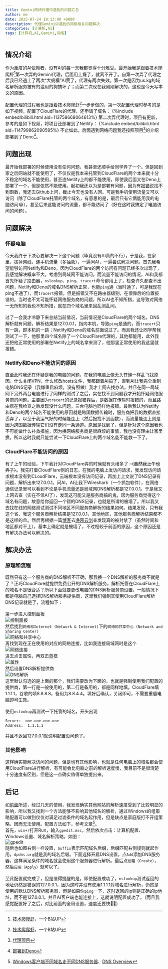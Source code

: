 ```yaml
---
title: Gemini网络代理中遇到的问题汇总
author: me
date: 2025-07-24 19:13:00 +0800
description: 代理Gemini中遇到的网络相关问题解决
categories: [计算机,AI]
tags: [计算机,AI,Gemini,网络]
---
```

## 情况介绍
作为重度的AI依赖者，没有AI的每一天我都觉得十分难受。最开始我是跟着技术爬爬虾[^shrimp]第一次弄的Gemini代理，后面用上瘾了，就离不开了。自第一次弄了代理之后我已经遇上了两次“大规模”AI荒了，代理有两次失效。第一次是因为us.kg的域名解析服务被有的滥用的狗搞坏了；而第二次现在我刚刚解决的，这也是今天写本文的原因。<br><br>
配置代理的过程我也是跟着技术爬爬虾[^shrimp]一步步做的，第一次配置代理时参考的是如下视频，配置了CloudFlare的代理，还申请了域名：
{%include embed/bilibili.html aid=113758668064613%}
第二次弄代理时，项目有更新，参考的是如下视频，将项目还部署到了Netlify：
{%include embed/bilibili.html aid=114799862090595%}
不止如此，后面遇到网络问题我还按照项目[^proxyrepository]的介绍部署到了Deno[^denodeploy]。
## 问题出现
最开始我部署的时候使用没有任何问题，我甚至还顺手给同学弄了一个。但是回到家之后网站就不能使用了，不仅仅是我本来托管到CloudFlare的两个本来就十分不稳定的域名不能使用，甚至连Netlify上的都不能使用。即使我后面又在Deno上部署了一个，但是依然不能使用。起初我还以为是部署有问题，因为有[报错](https://github.com/PublicAffairs/openai-gemini/discussions/68)说找不到函数，我还去Github上问，截止今天也没有人回。可是我手机使用流量又可以访问（除了CloudFlare托管的两个域名，有意思的是，最后只有它俩能用我的电脑访问😂），甚至后来这能访问的流量，都不能访问了（好在这时我搞定了电脑访问的问题）。
## 问题解决
### 怀疑电脑
今天我终于下决心要解决一下这个问题（毕竟没有AI真的不行），于是我，在家里，拔掉网线，连手机流量（多抽象），一遍问AI，一遍尝试解决问题。首先我希望能够访问Netlify和Deno，因为CloudFlare的两个访问有问题已经多次出现了，我感觉解决概率不大。考虑到局域网不能访问，而流量不能访问的情况，AI和我都首先怀疑了路由器，`nslookup`、`ping`、`tracert`命令都用上了，检查许久都查不出问题，Netlify和Deno的域名DNS解析正常，也能`ping`通（当时通了，可是我现在ping不通了），而`tracert`报错，但是报错又不在路由器级别，在很靠后的位置报错的。当时也不太可能怀疑网络服务商的问题，所以AI也不知所措，这导致对网络一无所知的我也不知所措，就在四个域名里来回乱测乱问。<br><br>
过了一会我才冷静下来总结当前情况，当前情况是CloudFlare的两个域名，DNS解析就有问题，解析结果是127.0.0.1，指向本机，导致`ping`是通的，而`tracert`只有一跳，即本机的一跳；Netlify和Deno的域名前面说过了。而且我还让同学帮我测试了一下，他那里四个域名除了一个CloudFlare代理的，其他都能用，此外我还把他正常使用的部署在Netlify上的域名拿来测了，他那里正常使用的我这里就报错。
### Netlify和Deno不能访问的原因
直至此时我还在怀疑是我的电脑的问题，在我的电脑上像无头苍蝇一样乱飞找原因。什么关闭VPN，什么修改hosts文件，我都跟着AI搞了，直到AI让我完全重制电脑DNS记录（我嫌重启麻烦，没有照做）我才上网去找办法，并且在同一局域网下另外两台电脑进行了同样的测试了之后，实在找不到问题我才开始怀疑网络服务商的问题。主要因为`tracert`的记录报错靠后，是数据在传输时报错的，而且路由器在我检查之后发现没什么问题，三台电脑也同样地报错。最后我认为Netlify和Deno的两个域名不能使用的原因就是跨国数据传输时，服务商把我的数据直接丢弃了，以至于我运气好的时候能连上（然后报找不到函数），而流量能连上则是因为跨国数据传输它们没有走同一条通道。原因是找到了，但是针对这个原因我也不可能做什么补救措施，因为换网络服务商是很麻烦的事情，我也没有理由让家里换，所以这时我就只能尝试一下CloudFlare上的两个域名能不能救一下了。
### CloudFlare不能访问的原因
有了上午的经验，下午我针对CloudFlare弄的时候就有头绪多了 ~~（虽然我上午也弄了）~~。我先盯着CloudFlare侧的日志，在我的电脑上发访问请求，我发现访问请求根本没有到CLoudFlare，云端根本没有访问记录，再加上上文说了DNS记录有问题，解析出来127.0.0.1。问AI，AI让我下Wireshark（一个抓包软件），在网络通信记录里可以看到不论是手机流量还是局域网DNS解析都是127.0.0.1。于是我又上网去查（实在不信AI了），发现这可能又是服务商搞的鬼，因为服务商觉得这个域名有问题，故意给你返回一个错的DNS记录，也就是所谓的被墙了。所以我又去找在线的网络测试测试不同地区不同服务商解析的结果如何。结果发现，只有我这个省、我这个服务商解析结果是127.0.0.1，其他地区，其他服务商解析结果都不是这样的😡。然后再根据一篇[博客](https://faq.sudu.cn/archives/2745)去[净网云剑](https://www.110.cqqgsafe.com/)查发现真的被封禁了（虽然时间和地区都对不上），基本上确定就是被墙了，不过相较于前面的原因，这个原因还是有解决办法可以解决的。
## 解决办法
### 原理和流程
既然只有这一个服务商的DNS解析不正确，那我换一个DNS解析的服务商不就是了？正巧CloudFlare就提供免费公开的DNS解析服务，解析托管在CloudFlare上的域名不是很合适？所以下面就要更改电脑的DNS解析服务商设置，一般情况下都是电脑自己选择DNS解析服务提供商，这里我们强制其使用CloudFlare解析DNS记录就是了，流程如下：<br><br>
第一步进入控制面板<br>
![控制面板](/commons/posts/Gemini%E4%BB%A3%E7%90%86/%E6%8E%A7%E5%88%B6%E9%9D%A2%E6%9D%BF.png)<br>
然后找到`网络和Internet (Network & Internet)`下的`网络和共享中心 (Network and Sharing Center)`<br>
![网络和共享中心](/commons/posts/Gemini%E4%BB%A3%E7%90%86/%E7%BD%91%E7%BB%9C%E5%92%8C%E5%85%B1%E4%BA%AB%E4%B8%AD%E5%BF%83.png)<br>
再找到现在正在使用的对应的网络连接，比如我连接局域网时是这个<br>
![网络连接](/commons/posts/Gemini%E4%BB%A3%E7%90%86/%E7%BD%91%E7%BB%9C%E8%BF%9E%E6%8E%A5.png)<br>
进去点击属性，再双击蓝框<br>
![属性](/commons/posts/Gemini%E4%BB%A3%E7%90%86/%E5%B1%9E%E6%80%A7.png)<br>
然后设置DNS解析提供商<br>
![DNS解析](/commons/posts/Gemini%E4%BB%A3%E7%90%86/DNS%E8%A7%A3%E6%9E%90.png)<br>
这里默认勾选的是上面的那个，我们需要改为下面的，也就是强制使用我们配置的提供商，第一行是一般使用的，第二行是备用的，都是同样地填。CloudFlare填1.1.1.1，谷歌的填8.8.8.8，备用为8.8.4.4。填好后确认，关闭即可，不需要重启电脑即可生效。<br><br>
使用`nslookup`再测试一下托管的域名，开头出现
```bash
Server:  one.one.one.one
Address:  1.1.1.1
```
并且不返回127.0.0.1就说明配置没问题了。
### 其他影响
这样确实能解决访问的问题，但是也有其他影响，也就是任何电脑上的域名都会使用CloudFlare进行解析，有可能会比电脑之前的解析速度慢，我目前不是很清楚十分速度有区别，但是这一点确实值得单独提出来。
## 后记
如[前面](#其他影响)所述，经过几天的使用，我发现确实其他网站的解析速度受到了比较明显的影响，所以我又找到一个方法能够不影响其他域名的解析，通过Windows的组策略配置可以做到仅仅对满足过滤条件的域名起作用，但是缺点是家庭版打不开组策略，因而无法使用。配置方法如下，参考文章[^zucelve]。<br>
首先，`win+r`打开Run，输入`gpedit.msc`，然后依次点击：计算机配置、 Windows设置、域名解析策略，如图：<br>
![gpedit](/commons/posts/Gemini%E4%BB%A3%E7%90%86/gpedit.png)<br>
随后也如图右侧一样设置，`Suffix`表示匹配域名后缀，后缀匹配右侧规则就起作用，`dpdns.org`就是我的域名后缀。下面选择开启DNS设置，点`Add`添加DNS服务器，这样满足条件的域名就会使用这个服务器进行解析。最后点`创建（Create）`，然后`应用（Apply）`就可以了。<br><br>
至此配置就完成了，但是值得提醒的是，即使配置成功了，`nslookup`测试返回的地址仍然是错误的127.0.0.1，因为这时并没有使用1.1.1.1对域名进行解析，仍然是使用的默认DNS解析服务器，但是如果你`ping`一下，这时返回的ip则是正确的ip地址，而不是127.0.0.1，并且AI客户端也能连接上，这就说明配置成功了。（而且我感觉配置好了之后，对比前面的全局设置，速度还要快🎉👏）

[^shrimp]: [技术爬爬虾](https://space.bilibili.com/316183842?spm_id_from=333.1387.follow.user_card.click)，一个B站UP
[^proxyrepository]: [代理项目](https://github.com/PublicAffairs/openai-gemini)
[^denodeploy]: [部署到Deno](https://github.com/PublicAffairs/openai-gemini/discussions/19)
[^zucelve]: [Windows客户端不同域名走不同DNS服务器](https://blog.csdn.net/Lumiadragon/article/details/131360096)、[DNS Overview](https://learn.microsoft.com/zh-cn/previous-versions/windows/it-pro/windows-server-2012-R2-and-2012/hh831667%28v=ws.11%29?redirectedfrom=MSDN)